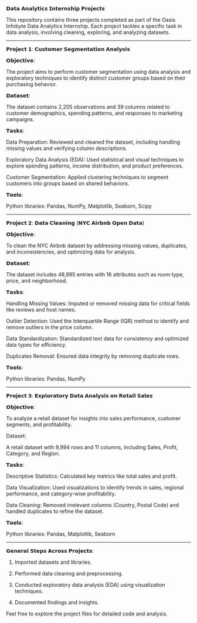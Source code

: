 𝗗𝗮𝘁𝗮 𝗔𝗻𝗮𝗹𝘆𝘁𝗶𝗰𝘀 𝗜𝗻𝘁𝗲𝗿𝗻𝘀𝗵𝗶𝗽 𝗣𝗿𝗼𝗷𝗲𝗰𝘁𝘀

This repository contains three projects completed as part of the Oasis Infobyte Data Analytics Internship. Each project tackles a specific task in data analysis, involving cleaning, exploring, and analyzing datasets.


---

𝗣𝗿𝗼𝗷𝗲𝗰𝘁 𝟭: 𝗖𝘂𝘀𝘁𝗼𝗺𝗲𝗿 𝗦𝗲𝗴𝗺𝗲𝗻𝘁𝗮𝘁𝗶𝗼𝗻 𝗔𝗻𝗮𝗹𝘆𝘀𝗶𝘀

𝗢𝗯𝗷𝗲𝗰𝘁𝗶𝘃𝗲:

The project aims to perform customer segmentation using data analysis and exploratory techniques to identify distinct customer groups based on their purchasing behavior.

𝗗𝗮𝘁𝗮𝘀𝗲𝘁:

The dataset contains 2,205 observations and 39 columns related to customer demographics, spending patterns, and responses to marketing campaigns.

𝗧𝗮𝘀𝗸𝘀:

Data Preparation: Reviewed and cleaned the dataset, including handling missing values and verifying column descriptions.

Exploratory Data Analysis (EDA): Used statistical and visual techniques to explore spending patterns, income distribution, and product preferences.

Customer Segmentation: Applied clustering techniques to segment customers into groups based on shared behaviors.


𝗧𝗼𝗼𝗹𝘀:

Python libraries: Pandas, NumPy, Matplotlib, Seaborn, Scipy



---

𝗣𝗿𝗼𝗷𝗲𝗰𝘁 𝟮: 𝗗𝗮𝘁𝗮 𝗖𝗹𝗲𝗮𝗻𝗶𝗻𝗴 (𝗡𝗬𝗖 𝗔𝗶𝗿𝗯𝗻𝗯 𝗢𝗽𝗲𝗻 𝗗𝗮𝘁𝗮)

𝗢𝗯𝗷𝗲𝗰𝘁𝗶𝘃𝗲:

To clean the NYC Airbnb dataset by addressing missing values, duplicates, and inconsistencies, and optimizing data for analysis.

𝗗𝗮𝘁𝗮𝘀𝗲𝘁:

The dataset includes 48,895 entries with 16 attributes such as room type, price, and neighborhood.

𝗧𝗮𝘀𝗸𝘀:

Handling Missing Values: Imputed or removed missing data for critical fields like reviews and host names.

Outlier Detection: Used the Interquartile Range (IQR) method to identify and remove outliers in the price column.

Data Standardization: Standardized text data for consistency and optimized data types for efficiency.

Duplicates Removal: Ensured data integrity by removing duplicate rows.


𝗧𝗼𝗼𝗹𝘀:

Python libraries: Pandas, NumPy



---

𝗣𝗿𝗼𝗷𝗲𝗰𝘁 𝟯: 𝗘𝘅𝗽𝗹𝗼𝗿𝗮𝘁𝗼𝗿𝘆 𝗗𝗮𝘁𝗮 𝗔𝗻𝗮𝗹𝘆𝘀𝗶𝘀 𝗼𝗻 𝗥𝗲𝘁𝗮𝗶𝗹 𝗦𝗮𝗹𝗲𝘀

𝗢𝗯𝗷𝗲𝗰𝘁𝗶𝘃𝗲:

To analyze a retail dataset for insights into sales performance, customer segments, and profitability.

Dataset:

A retail dataset with 9,994 rows and 11 columns, including Sales, Profit, Category, and Region.

𝗧𝗮𝘀𝗸𝘀:

Descriptive Statistics: Calculated key metrics like total sales and profit.

Data Visualization: Used visualizations to identify trends in sales, regional performance, and category-wise profitability.

Data Cleaning: Removed irrelevant columns (Country, Postal Code) and handled duplicates to refine the dataset.


𝗧𝗼𝗼𝗹𝘀:

Python libraries: Pandas, Matplotlib, Seaborn



---

𝗚𝗲𝗻𝗲𝗿𝗮𝗹 𝗦𝘁𝗲𝗽𝘀 𝗔𝗰𝗿𝗼𝘀𝘀 𝗣𝗿𝗼𝗷𝗲𝗰𝘁𝘀:

1. Imported datasets and libraries.


2. Performed data cleaning and preprocessing.


3. Conducted exploratory data analysis (EDA) using visualization techniques.


4. Documented findings and insights.



Feel free to explore the project files for detailed code and analysis.
